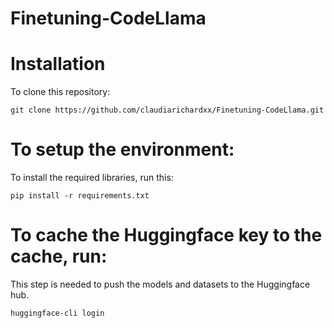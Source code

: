 # Finetuning-CodeLlama

# Installation
To  clone this repository:
```
git clone https://github.com/claudiarichardxx/Finetuning-CodeLlama.git
```

# To setup the environment:
To  install the required libraries, run this:
```
pip install -r requirements.txt
```

# To cache the Huggingface key to the cache, run:

This step is needed to push the models and datasets to the Huggingface hub.
```
huggingface-cli login
```